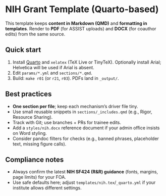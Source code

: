 # NIH Grant Template (Quarto-based)

This template keeps **content in Markdown (QMD)** and **formatting in templates**.
Render to **PDF** (for ASSIST uploads) and **DOCX** (for coauthor edits) from the same source.

## Quick start
1. Install [Quarto](https://quarto.org) and `xelatex` (TeX Live or TinyTeX). Optionally install Arial; Helvetica will be used if Arial is absent.
2. Edit `params/*.yml` and `sections/*.qmd`.
3. Build: `make r01` (or `r21`, `r03`). PDFs land in `_output/`.

## Best practices
- **One section per file**; keep each mechanism’s driver file tiny.
- Use small reusable snippets in `sections/_includes.qmd` (e.g., Rigor, Resource Sharing).
- Track with Git; use branches + PRs for trainee edits.
- Add a `styles/nih.docx` reference document if your admin office insists on Word styling.
- Consider pandoc filters for checks (e.g., banned phrases, placeholder text, missing figure calls).

## Compliance notes
- Always confirm the latest **NIH SF424 (R&R) guidance** (fonts, margins, page limits) for your FOA.
- Use safe defaults here; adjust `templates/nih.tex`/`_quarto.yml` if your institute allows different settings.
